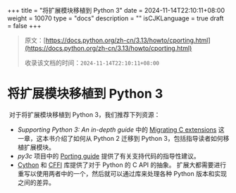 +++
title = "将扩展模块移植到 Python 3"
date = 2024-11-14T22:10:11+08:00
weight = 10070
type = "docs"
description = ""
isCJKLanguage = true
draft = false
+++

> 原文：[https://docs.python.org/zh-cn/3.13/howto/cporting.html](https://docs.python.org/zh-cn/3.13/howto/cporting.html)
>
> 收录该文档的时间：`2024-11-14T22:10:11+08:00`

# 将扩展模块移植到 Python 3

​	对于将扩展模块移植到 Python 3，我们推荐下列资源：

- *Supporting Python 3: An in-depth guide* 中的 [Migrating C extensions](http://python3porting.com/cextensions.html) 这一章，这本书介绍了如何从 Python 2 迁移到 Python 3，包括指导读者如何移植扩展模块。
- *py3c* 项目中的 [Porting guide](https://py3c.readthedocs.io/en/latest/guide.html) 提供了有关支持代码的指导性建议。
- [Cython](https://cython.org/) 和 [CFFI](https://cffi.readthedocs.io/en/latest/) 库提供了对于 Python 的 C API 的抽象。 扩展大都需要进行重写以使用两者中的一个，然后就可以通过库来处理各种 Python 版本和实现之间的差异。
